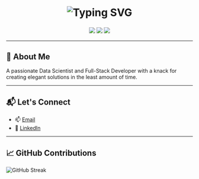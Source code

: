 
<h1 align="center">
  <img src="https://readme-typing-svg.demolab.com?font=Fira+Code&size=28&pause=1000&color=00F700&center=true&vCenter=true&width=600&lines=🚀+Transforming+ideas+into+code+|+Vignesh+here." alt="Typing SVG" />
</h1>

<h3 align="center">
  <img src="https://img.shields.io/badge/Software%20Developer-blue?style=for-the-badge" />
  <img src="https://img.shields.io/badge/Aspiring%20Data%20Scientist-purple?style=for-the-badge" />
  <img src="https://img.shields.io/badge/Cloud%20Enthusiast-orange?style=for-the-badge" />
</h3>

---

## 🧠 About Me

A passionate Data Scientist and Full-Stack Developer with a knack for creating elegant solutions in the least amount of time.

---

## 📬 Let's Connect

- 📫 [Email](mailto:vignesh1996rajendran@gmail.com)  
- 💼 [LinkedIn](https://www.linkedin.com/in/vignesh-rajendran-436a6a256/)

---

## 📈 GitHub Contributions

![GitHub Streak](https://github-readme-streak-stats.herokuapp.com/?user=Vignesh96-R&theme=github_dark)  


